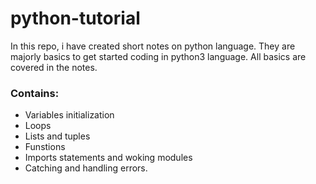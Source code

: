 # python-tutorial

In this repo, i have created short notes on python language. They are majorly basics to get started coding in python3 language.
All basics are covered in the notes.
### Contains:
  * Variables initialization
  * Loops 
  * Lists and tuples
  * Funstions 
  * Imports statements and woking modules
  * Catching and handling errors.
